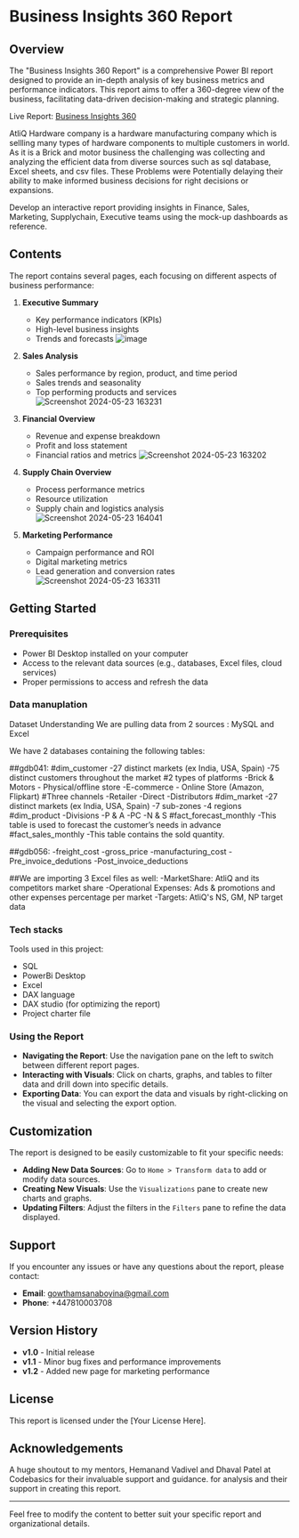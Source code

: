 
# Business Insights 360 Report

## Overview

The "Business Insights 360 Report" is a comprehensive Power BI report designed to provide an in-depth analysis of key business metrics and performance indicators. This report aims to offer a 360-degree view of the business, facilitating data-driven decision-making and strategic planning.

Live Report: [Business Insights 360](https://app.powerbi.com/links/9lMnN7XlPp?ctid=c6e549b3-5f45-4032-aae9-d4244dc5b2c4&pbi_source=linkShare)

AtliQ Hardware company is a hardware manufacturing company which is sellling many types of hardware components to multiple customers in world. As it is a Brick and motor business the challenging was collecting and analyzing the efficient data from diverse sources such as sql database, Excel sheets, and csv files. These Problems were Potentially delaying their ability to make informed business decisions for right decisions  or expansions.

Develop an interactive report providing insights in Finance, Sales, Marketing, Supplychain, Executive teams using the mock-up dashboards as reference.

## Contents

The report contains several pages, each focusing on different aspects of business performance:

1. **Executive Summary**
   - Key performance indicators (KPIs)
   - High-level business insights
   - Trends and forecasts
    ![image](https://github.com/gowtham949/Business-Insights-360/assets/76685953/e5b4588c-0d97-4b92-923d-ba0c8011a41d)


2. **Sales Analysis**
   - Sales performance by region, product, and time period
   - Sales trends and seasonality
   - Top performing products and services
    ![Screenshot 2024-05-23 163231](https://github.com/gowtham949/Business-Insights-360/assets/76685953/5b3307e7-a887-4967-add1-7315dcfa680e)

3. **Financial Overview**
   - Revenue and expense breakdown
   - Profit and loss statement
   - Financial ratios and metrics
    ![Screenshot 2024-05-23 163202](https://github.com/gowtham949/Business-Insights-360/assets/76685953/4a694bd2-85c8-4ba7-80be-ef911cbe7517)
 
4. **Supply Chain Overview**
   - Process performance metrics
   - Resource utilization
   - Supply chain and logistics analysis
    ![Screenshot 2024-05-23 164041](https://github.com/gowtham949/Business-Insights-360/assets/76685953/de443327-2d05-4608-bb1d-f1e8f72a24df)

5. **Marketing Performance**
   - Campaign performance and ROI
   - Digital marketing metrics
   - Lead generation and conversion rates
    ![Screenshot 2024-05-23 163311](https://github.com/gowtham949/Business-Insights-360/assets/76685953/004e8723-f58c-44b7-9add-598866f245cf)

## Getting Started

### Prerequisites

- Power BI Desktop installed on your computer
- Access to the relevant data sources (e.g., databases, Excel files, cloud services)
- Proper permissions to access and refresh the data

### Data manuplation
Dataset Understanding
We are pulling data from 2 sources : MySQL and Excel

We have 2 databases containing the following tables:

##gdb041:
#dim_customer
-27 distinct markets (ex India, USA, Spain)
-75 distinct customers throughout the market
#2 types of platforms
-Brick & Motors - Physical/offline store
-E-commerce - Online Store (Amazon, Flipkart)
#Three channels
-Retailer
-Direct
-Distributors
#dim_market
-27 distinct markets (ex India, USA, Spain)
-7 sub-zones
-4 regions
#dim_product
-Divisions
-P & A
-PC
-N & S
#fact_forecast_monthly
-This table is used to forecast the customer’s needs in advance
#fact_sales_monthly
-This table contains the sold quantity.

##gdb056:
-freight_cost
-gross_price
-manufacturing_cost
-Pre_invoice_dedutions
-Post_invoice_deductions

##We are importing 3 Excel files as well:
-MarketShare: 
AtliQ and its competitors market share
-Operational Expenses: 
Ads & promotions and other expenses percentage per market
-Targets: 
AtliQ's NS, GM, NP target data

### Tech stacks
Tools used in this project:
- SQL
- PowerBi Desktop
- Excel
- DAX language
- DAX studio (for optimizing the report)
- Project charter file

### Using the Report

- **Navigating the Report**: Use the navigation pane on the left to switch between different report pages.
- **Interacting with Visuals**: Click on charts, graphs, and tables to filter data and drill down into specific details.
- **Exporting Data**: You can export the data and visuals by right-clicking on the visual and selecting the export option.

## Customization

The report is designed to be easily customizable to fit your specific needs:

- **Adding New Data Sources**: Go to `Home > Transform data` to add or modify data sources.
- **Creating New Visuals**: Use the `Visualizations` pane to create new charts and graphs.
- **Updating Filters**: Adjust the filters in the `Filters` pane to refine the data displayed.

## Support

If you encounter any issues or have any questions about the report, please contact:

- **Email**: gowthamsanaboyina@gmail.com
- **Phone**: +447810003708

## Version History

- **v1.0** - Initial release
- **v1.1** - Minor bug fixes and performance improvements
- **v1.2** - Added new page for marketing performance

## License

This report is licensed under the [Your License Here].

## Acknowledgements

A huge shoutout to my mentors, Hemanand Vadivel and Dhaval Patel at Codebasics for their invaluable support and guidance.
for analysis and their support in creating this report.

---

Feel free to modify the content to better suit your specific report and organizational details.
